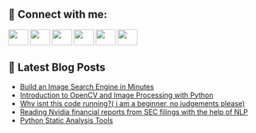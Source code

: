 ## 🔎 Connect with me:
[<img height="32" width="40" src="https://cdn.jsdelivr.net/npm/simple-icons@v5/icons/telegram.svg" />](https://t.me/bullbesh)
[<img height="32" width="40" src="https://cdn.jsdelivr.net/npm/simple-icons@v5/icons/vk.svg" />](https://vk.com/bullbesh)
[<img height="32" width="40" src="https://cdn.jsdelivr.net/npm/simple-icons@v5/icons/twitter.svg" />](https://twitter.com/bullbesh1)
[<img height="32" width="40" src="https://cdn.jsdelivr.net/npm/simple-icons@v5/icons/instagram.svg" />](https://www.instagram.com/bullbesh)
[<img height="32" width="40" src="https://cdn.jsdelivr.net/npm/simple-icons@v5/icons/reddit.svg" />](https://www.reddit.com/user/bullbesh)
[<img height="32" width="40" src="https://cdn.jsdelivr.net/npm/simple-icons@v5/icons/youtube.svg" />](https://www.youtube.com/channel/UCtfjRs6uzgq5mfm8S06WTcg)

## 📕 Latest Blog Posts
<!-- BLOG-POST-LIST:START -->
- [Build an Image Search Engine in Minutes](https://www.reddit.com/r/Python/comments/uqpuo8/build_an_image_search_engine_in_minutes/)
- [Introduction to OpenCV and Image Processing with Python](https://www.reddit.com/r/Python/comments/uqpnhb/introduction_to_opencv_and_image_processing_with/)
- [Why isnt this code running?&lpar; i am a beginner, no judgements please&rpar;](https://www.reddit.com/r/Python/comments/uqpn1w/why_isnt_this_code_running_i_am_a_beginner_no/)
- [Reading Nvidia financial reports from SEC filings with the help of NLP](https://www.reddit.com/r/Python/comments/uqp26j/reading_nvidia_financial_reports_from_sec_filings/)
- [Python Static Analysis Tools](https://www.reddit.com/r/Python/comments/uqnx1e/python_static_analysis_tools/)
<!-- BLOG-POST-LIST:END -->

